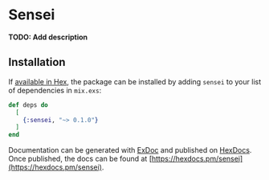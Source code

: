 # Sensei

**TODO: Add description**

## Installation

If [available in Hex](https://hex.pm/docs/publish), the package can be installed
by adding `sensei` to your list of dependencies in `mix.exs`:

```elixir
def deps do
  [
    {:sensei, "~> 0.1.0"}
  ]
end
```

Documentation can be generated with [ExDoc](https://github.com/elixir-lang/ex_doc)
and published on [HexDocs](https://hexdocs.pm). Once published, the docs can
be found at [https://hexdocs.pm/sensei](https://hexdocs.pm/sensei).

